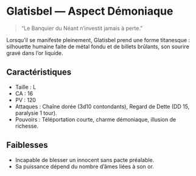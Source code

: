 # Glatisbel — Aspect Démoniaque

> “Le Banquier du Néant n’investit jamais à perte.”

Lorsqu’il se manifeste pleinement, Glatisbel prend une forme titanesque : silhouette humaine faite de métal fondu et de billets brûlants, son sourire gravé dans l’or liquide.

## Caractéristiques
- Taille : L  
- CA : 16  
- PV : 120  
- Attaques : Chaîne dorée (3d10 contondants), Regard de Dette (DD 15, paralysie 1 tour).  
- Pouvoirs : Téléportation courte, charme démoniaque, illusion de richesse.

## Faiblesses
- Incapable de blesser un innocent sans pacte préalable.  
- Sa puissance dépend du nombre d’âmes liées à son or.
